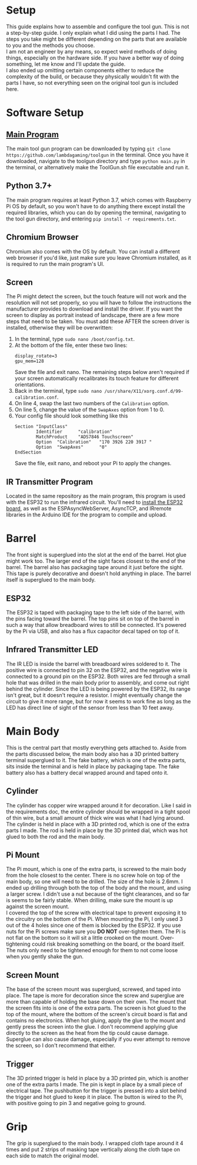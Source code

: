 # Setup
This guide explains how to assemble and configure the tool gun. This is not a step-by-step guide. I only explain what I did using the parts I had. The steps you take might be different depending on the parts that are available to you and the methods you choose.  
I am not an engineer by any means, so expect weird methods of doing things, especially on the hardware side. If you have a better way of doing something, let me know and I'll update the guide.  
I also ended up omitting certain components either to reduce the complexity of the build, or because they physically wouldn't fit with the parts I have, so not everything seen on the original tool gun is included here.

# Software Setup
## [Main Program](https://github.com/lambdagaming/toolgun)
The main tool gun program can be downloaded by typing `git clone https://github.com/lambdagaming/toolgun` in the terminal. Once you have it downloaded, navigate to the toolgun directory and type `python main.py` in the terminal, or alternatively make the ToolGun.sh file 
executable and run it.

## Python 3.7+
The main program requires at least Python 3.7, which comes with Raspberry Pi OS by default, so you won't have to do anything there except install the required libraries, which you can do by opening the terminal, navigating to the tool gun directory, and entering `pip install -r requirements.txt`.

## Chromium Browser
Chromium also comes with the OS by default. You can install a different web browser if you'd like, just make sure you leave Chromium installed, as it is required to run the main program's UI.

## Screen
The Pi might detect the screen, but the touch feature will not work and the resolution will not set properly, so you will have to follow the instructions the manufacturer provides to download and install the driver. If you want the screen to display as portrait instead of landscape, there are a few more steps that need to be taken. You must add these AFTER the screen driver is installed, otherwise they will be overwritten:  
1. In the terminal, type `sudo nano /boot/config.txt`.
2. At the bottom of the file, enter these two lines:
	```
	display_rotate=3
	gpu_mem=128
	```
	Save the file and exit nano. The remaining steps below aren't required if your screen automatically recalibrates its touch feature for different orientations.
3. Back in the terminal, type `sudo nano /usr/share/X11/xorg.conf.d/99-calibration.conf`.
4. On line 4, swap the last two numbers of the `Calibration` option.
5. On line 5, change the value of the `SwapAxes` option from 1 to 0.  
6. Your config file should look something like this
	```
	Section "InputClass"
			Identifier      "calibration"
			MatchProduct    "ADS7846 Touchscreen"
			Option  "Calibration"   "170 3926 220 3917 "
			Option  "SwapAxes"      "0"
	EndSection
	```
	Save the file, exit nano, and reboot your Pi to apply the changes.

## IR Transmitter Program
Located in the same repository as the main program, this program is used with the ESP32 to run the infrared circuit. You'll need to [install the ESP32 board](https://randomnerdtutorials.com/installing-the-esp32-board-in-arduino-ide-windows-instructions/), as well as the ESPAsyncWebServer, AsyncTCP, and IRremote libraries in the Arduino IDE for the program to compile and upload.


# Barrel
The front sight is superglued into the slot at the end of the barrel. Hot glue might work too. The larger end of the sight faces closest to the end of the barrel. The barrel also has packaging tape around it just before the sight. This tape is purely decorative and doesn't hold anything in place. The barrel itself is superglued to the main body.
## ESP32
The ESP32 is taped with packaging tape to the left side of the barrel, with the pins facing toward the barrel. The top pins sit on top of the barrel in such a way that allow breadboard wires to still be connected. It's powered by the Pi via USB, and also has a flux capacitor decal taped on top of it.
## Infrared Transmitter LED
The IR LED is inside the barrel with breadboard wires soldered to it. The positive wire is connected to pin 32 on the ESP32, and the negative wire is connected to a ground pin on the ESP32. Both wires are fed through a small hole that was drilled in the main body prior to assembly, and come out right behind the cylinder. Since the LED is being powered by the ESP32, its range isn't great, but it doesn't require a resistor. I might eventually change the circuit to give it more range, but for now it seems to work fine as long as the LED has direct line of sight of the sensor from less than 10 feet away.

# Main Body
This is the central part that mostly everything gets attached to. Aside from the parts discussed below, the main body also has a 3D printed battery terminal superglued to it. The fake battery, which is one of the extra parts, sits inside the terminal and is held in place by packaging tape. The fake battery also has a battery decal wrapped around and taped onto it.

## Cylinder
The cylinder has copper wire wrapped around it for decoration. Like I said in the requirements doc, the entire cylinder should be wrapped in a tight spool of thin wire, but a small amount of thick wire was what I had lying around. The cylinder is held in place with a 3D printed rod, which is one of the extra parts I made. The rod is held in place by the 3D printed dial, which was hot glued to both the rod and the main body.

## Pi Mount
The Pi mount, which is one of the extra parts, is screwed to the main body from the hole closest to the center. There is no screw hole on top of the main body, so one will need to be drilled. The size of the hole is 2.6mm. I ended up drilling through both the top of the body and the mount, and using a larger screw. I didn't use a nut because of the tight clearances, and so far is seems to be fairly stable. When drilling, make sure the mount is up against the screen mount.  
I covered the top of the screw with electrical tape to prevent exposing it to the circuitry on the bottom of the Pi. When mounting the Pi, I only used 3 out of the 4 holes since one of them is blocked by the ESP32. If you use nuts for the Pi screws make sure you __DO NOT__ over-tighten them. The Pi is not flat on the bottom so it will sit a little crooked on the mount. Over-tightening could risk breaking something on the board, or the board itself. The nuts only need to be tightened enough for them to not come loose when you gently shake the gun.

## Screen Mount
The base of the screen mount was superglued, screwed, and taped into place. The tape is more for decoration since the screw and superglue are more than capable of holding the base down on their own. The mount that the screen fits into is one of the extra parts. The screen is hot glued to the top of the mount, where the bottom of the screen's circuit board is flat and contains no electronics. When hot gluing, apply the glue to the mount and gently press the screen into the glue. I don't recommend applying glue directly to the screen as the heat from the tip could cause damage. Superglue can also cause damage, especially if you ever attempt to remove the screen, so I don't recommend that either.

## Trigger
The 3D printed trigger is held in place by a 3D printed pin, which is another one of the extra parts I made. The pin is kept in place by a small piece of electrical tape. The pushbutton for the trigger is pressed into a slot behind the trigger and hot glued to keep it in place. The button is wired to the Pi, with positive going to pin 3 and negative going to ground.

# Grip
The grip is superglued to the main body. I wrapped cloth tape around it 4 times and put 2 strips of masking tape vertically along the cloth tape on each side to match the original model.

